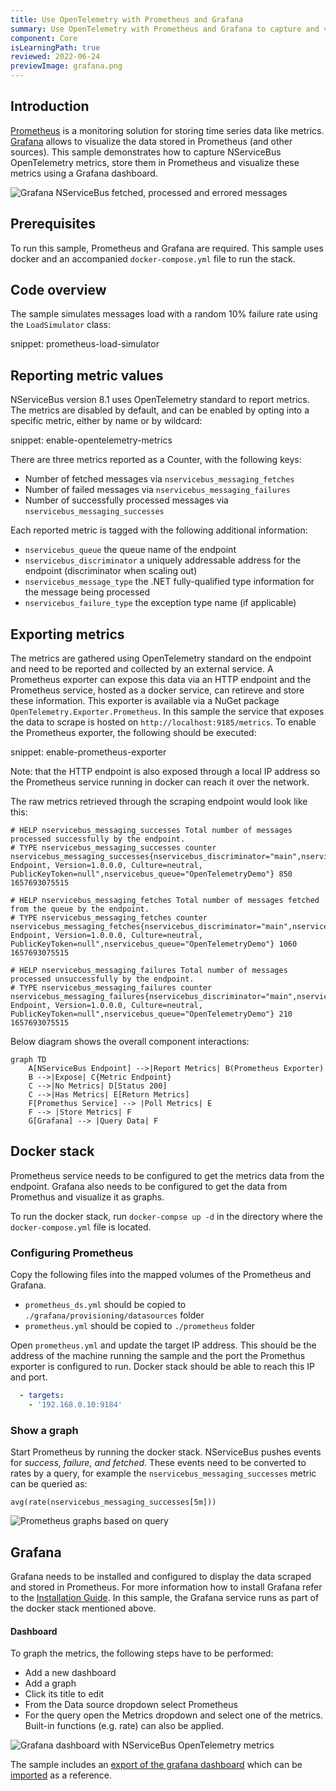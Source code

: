 ```yaml
---
title: Use OpenTelemetry with Prometheus and Grafana
summary: Use OpenTelemetry with Prometheus and Grafana to capture and visualize NServiceBus metrics.
component: Core
isLearningPath: true
reviewed: 2022-06-24
previewImage: grafana.png
---
```



## Introduction

[Prometheus](https://prometheus.io) is a monitoring solution for storing time series data like metrics. [Grafana](https://grafana.com) allows to visualize the data stored in Prometheus (and other sources). This sample demonstrates how to capture NServiceBus OpenTelemetry metrics, store them in Prometheus and visualize these metrics using a Grafana dashboard.


![Grafana NServiceBus fetched, processed and errored messages](grafana.png)

## Prerequisites

To run this sample, Prometheus and Grafana are required. This sample uses docker and an accompanied `docker-compose.yml` file to run the stack.

## Code overview

The sample simulates messages load with a random 10% failure rate using the `LoadSimulator` class:

snippet: prometheus-load-simulator

## Reporting metric values
NServiceBus version 8.1 uses OpenTelemetry standard to report metrics. The metrics are disabled by default, and can be enabled by opting into a specific metric, either by name or by wildcard: 

snippet: enable-opentelemetry-metrics

There are three metrics reported as a Counter, with the following keys:

 * Number of fetched messages via `nservicebus_messaging_fetches`
 * Number of failed messages via `nservicebus_messaging_failures`
 * Number of successfully processed messages via `nservicebus_messaging_successes`

Each reported metric is tagged with the following additional information:

 * `nservicebus_queue` the queue name of the endpoint
 * `nservicebus_discriminator` a uniquely addressable address for the endpoint (discriminator when scaling out)
 * `nservicebus_message_type` the .NET fully-qualified type information for the message being processed
 * `nservicebus_failure_type` the exception type name (if applicable)

## Exporting metrics

The metrics are gathered using OpenTelemetry standard on the endpoint and need to be reported and collected by an external service. A Prometheus exporter can expose this data via an HTTP endpoint and the Prometheus service, hosted as a docker service, can retireve and store these information. This exporter is available via a NuGet package `OpenTelemetry.Exporter.Prometheus`. In this sample the service that exposes the data to scrape is hosted on `http://localhost:9185/metrics`. To enable the Prometheus exporter, the following should be executed:

snippet: enable-prometheus-exporter

Note: that the HTTP endpoint is also exposed through a local IP address so the Prometheus service running in docker can reach it over the network.

The raw metrics retrieved through the scraping endpoint would look like this:

```text
# HELP nservicebus_messaging_successes Total number of messages processed successfully by the endpoint.
# TYPE nservicebus_messaging_successes counter
nservicebus_messaging_successes{nservicebus_discriminator="main",nservicebus_message_type="SomeCommand, Endpoint, Version=1.0.0.0, Culture=neutral, PublicKeyToken=null",nservicebus_queue="OpenTelemetryDemo"} 850 1657693075515

# HELP nservicebus_messaging_fetches Total number of messages fetched from the queue by the endpoint.
# TYPE nservicebus_messaging_fetches counter
nservicebus_messaging_fetches{nservicebus_discriminator="main",nservicebus_message_type="SomeCommand, Endpoint, Version=1.0.0.0, Culture=neutral, PublicKeyToken=null",nservicebus_queue="OpenTelemetryDemo"} 1060 1657693075515

# HELP nservicebus_messaging_failures Total number of messages processed unsuccessfully by the endpoint.
# TYPE nservicebus_messaging_failures counter
nservicebus_messaging_failures{nservicebus_discriminator="main",nservicebus_failure_type="System.Exception",nservicebus_message_type="SomeCommand, Endpoint, Version=1.0.0.0, Culture=neutral, PublicKeyToken=null",nservicebus_queue="OpenTelemetryDemo"} 210 1657693075515
```

Below diagram shows the overall component interactions:

```mermaid
graph TD
    A[NServiceBus Endpoint] -->|Report Metrics| B(Prometheus Exporter)
    B -->|Expose| C{Metric Endpoint}
    C -->|No Metrics| D[Status 200]
    C -->|Has Metrics| E[Return Metrics]
    F[Promethus Service] --> |Poll Metrics| E
    F --> |Store Metrics| F
    G[Grafana] --> |Query Data| F
```

## Docker stack

Prometheus service needs to be configured to get the metrics data from the endpoint. Grafana also needs to be configured to get the data from Promethus and visualize it as graphs.

To run the docker stack, run `docker-compse up -d` in the directory where the `docker-compose.yml` file is located.

### Configuring Prometheus

Copy the following files into the mapped volumes of the Prometheus and Grafana.

 * `prometheus_ds.yml` should be copied to `./grafana/provisioning/datasources` folder
 * `prometheus.yml` should be copied to `./prometheus` folder

Open `prometheus.yml` and update the target IP address. This should be the address of the machine running the sample and the port the Promethus exporter is configured to run. Docker stack should be able to reach this IP and port. 

```yml
  - targets:
    - '192.168.0.10:9184'
```

### Show a graph

Start Prometheus by running the docker stack. NServiceBus pushes events for *success, failure, and fetched*. These events need to be converted to rates by a query, for example the `nservicebus_messaging_successes` metric can be queried as:

```
avg(rate(nservicebus_messaging_successes[5m]))
```

![Prometheus graphs based on query](example-prometheus-graph.png)

## Grafana

Grafana needs to be installed and configured to display the data scraped and stored in Prometheus. For more information how to install Grafana refer to the [Installation Guide](https://docs.grafana.org/installation). In this sample, the Grafana service runs as part of the docker stack mentioned above.

#### Dashboard

To graph the metrics, the following steps have to be performed:

 * Add a new dashboard
 * Add a graph
 * Click its title to edit
 * From the Data source dropdown select Prometheus
 * For the query open the Metrics dropdown and select one of the metrics. Built-in functions (e.g. rate) can also be applied.

<!-- ![Grafana metric using Prometheus as datasource](grafana-metric.png) -->

![Grafana dashboard with NServiceBus OpenTelemetry metrics](example-grafana-dashboard.png)

The sample includes an [export of the grafana dashboard](grafana-endpoints-dashboard.json) which can be [imported](https://docs.grafana.org/reference/export_import/) as a reference.
